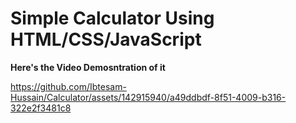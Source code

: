 # Simple Calculator Using HTML/CSS/JavaScript

**Here's the Video Demosntration of it**


https://github.com/Ibtesam-Hussain/Calculator/assets/142915940/a49ddbdf-8f51-4009-b316-322e2f3481c8

